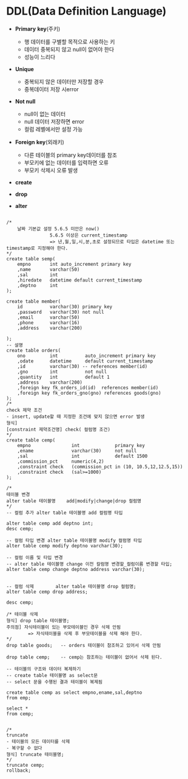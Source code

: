 # DDL(Data Definition Language)

* **Primary** **key**(주키)
  * 행 데이터를 구별할 목적으로 사용하는 키
  * 데이터 중복되지 않고 null이 없어야 한다
  * 성능이 느리다
* **Unique**
  * 중복되지 않은 데이터만 저장할 경우
  * 중복데이터 저장 시error
* **Not null**
  * null이 없는 데이터
  * null 데이터 저장하면 error
  * 컬럼 레벨에서만 설정 가능
* **Foreign** **key**(외래키)
  * 다른 테이블의 primary key데이터를 참조
  * 부모키에 없는 데이터를 입력하면 오류
  * 부모키 삭제시 오류 발생



* **create**
* **drop**
* **alter**

```mysql

/*
	날짜 기본값 설정 5.6.5 미안은 now()
				5.6.5 이상은 current_timestamp
                => 년,월,일,시,분,초로 설정되므로 타입은 datetime 또는 timestamp로 지정해야 한다.
*/
create table semp(
	empno 		int auto_increment primary key
    ,name 		varchar(50)
    ,sal 		int
    ,hiredate 	datetime default current_timestamp
    ,deptno 	int
);

create table member(
	id			varchar(30) primary key
    ,password	varchar(30) not null
    ,email		varchar(50)
    ,phone		varchar(16)
    ,address	varchar(200)
	
);
-- 설명
create table orders(
	ono			int 		 auto_increment primary key
    ,odate 		datetime 	 default current_timestamp
    ,id 		varchar(30) -- references member(id)
    ,gno 		int			 not null
    ,quantity 	int			 default 1
    ,address 	varchar(200)
    ,foreign key fk_orders_id(id)  references member(id) 
    ,foreign key fk_orders_gno(gno) references goods(gno) 
);
/*
check 제약 조건
- insert, update할 때 지정한 조건에 맞지 않으면 error 발생
형식]
[constraint 제약조건명] check( 컬럼명 조건)
*/
create table cemp(
	empno				int				primary key
    ,ename				varchar(30)		not null
    ,sal 				int 			default 1500
    ,commission_pct		numeric(4,2)
    ,constraint check	(commission_pct in (10, 10.5,12,12.5,15))
    ,constraint check	(sal>=1000)
);

/*
테이블 변경
alter table 테이블명	add|modify|change|drop 컬럼명
*/
-- 컬럼 추가 alter table 테이블명 add 컬럼명 타입

alter table cemp add deptno int;
desc cemp;

-- 컬럼 타입 변경 alter table 테이블명 modify 컬럼명 타입
alter table cemp modify deptno varchar(30);

-- 컬럼 이름 및 타입 변경
-- alter table 테이블명 change 이전 칼럼명 변경할_컬럼이름 변경할 타입;
alter table cemp change deptno address varchar(30);


-- 컬럼 삭제 		alter table 테이블명 drop 컬럼명;
alter table cemp drop address;

desc cemp;

/* 테이블 삭제
형식] drop table 테이블명;
주의점] 자식테이블이 있는 부모테이블인 경우 삭제 안됨
		=> 자식테이블을 삭제 후 부모테이블을 삭제 해야 한다.
*/
drop table goods;	-- orders 테이블이 참조하고 있어서 삭제 안됨

drop table cemp;	-- cemp는 참조하는 테이블이 없어서 삭제 된다.

-- 테이블의 구조와 데이터 복제하기
-- create table 테이블명 as select문
-- select 문을 수행된 결과 테이블이 복제됨

create table cemp as select empno,ename,sal,deptno
from emp;

select *
from cemp;


/*
truncate
- 테이블의 모든 데이터를 삭제
- 복구할 수 없다
형식] truncate 테이블명;
*/
truncate cemp;
rollback;
```



